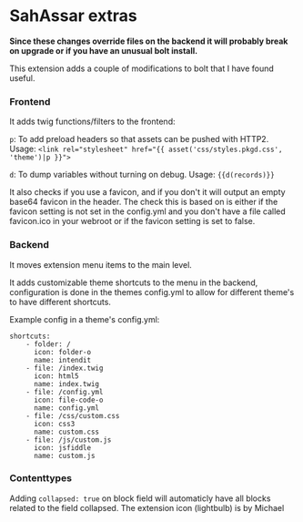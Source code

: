 SahAssar extras
====================

**Since these changes override files on the backend it will probably break on
upgrade or if you have an unusual bolt install.**

This extension adds a couple of modifications to bolt that I have found useful.

### Frontend

It adds twig functions/filters to the frontend:

`p`: To add preload headers so that assets can be pushed with HTTP2. Usage: `<link rel="stylesheet" href="{{ asset('css/styles.pkgd.css', 'theme')|p }}">`

`d`: To dump variables without turning on debug. Usage: `{{d(records)}}`

It also checks if you use a favicon, and if you don't it will output an empty
base64 favicon in the header. The check this is based on is either if the
favicon setting is not set in the config.yml and you don't have a file called
favicon.ico in your webroot or if the favicon setting is set to false.

### Backend

It moves extension menu items to the main level.

It adds customizable theme shortcuts to the menu in the backend, configuration
is done in the themes config.yml to allow for different theme's to have different
shortcuts.

Example config in a theme's config.yml:

    shortcuts:
        - folder: /
          icon: folder-o
          name: intendit
        - file: /index.twig
          icon: html5
          name: index.twig
        - file: /config.yml
          icon: file-code-o
          name: config.yml
        - file: /css/custom.css
          icon: css3
          name: custom.css
        - file: /js/custom.js
          icon: jsfiddle
          name: custom.js
### Contenttypes
Adding `collapsed: true` on block field will automaticly have all blocks related to the field collapsed. The extension icon (lightbulb) is by Michael
